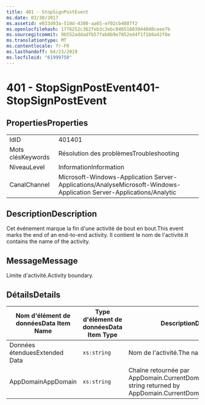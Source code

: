 ```yaml
---
title: 401 - StopSignPostEvent
ms.date: 03/30/2017
ms.assetid: e033d03a-510d-4300-aa65-ef02cb4807f2
ms.openlocfilehash: 1776252c362feb3c3ebc04651603944040ceee7b
ms.sourcegitcommit: 9b552addadfb57fab0b9e7852ed4f1f1b8a42f8e
ms.translationtype: MT
ms.contentlocale: fr-FR
ms.lasthandoff: 04/23/2019
ms.locfileid: "61999750"
---
```

# <a name="401--stopsignpostevent"></a><span data-ttu-id="8114c-102">401 - StopSignPostEvent</span><span class="sxs-lookup"><span data-stu-id="8114c-102">401- StopSignPostEvent</span></span>
## <a name="properties"></a><span data-ttu-id="8114c-103">Properties</span><span class="sxs-lookup"><span data-stu-id="8114c-103">Properties</span></span>  
  
|||  
|-|-|  
|<span data-ttu-id="8114c-104">Id</span><span class="sxs-lookup"><span data-stu-id="8114c-104">ID</span></span>|<span data-ttu-id="8114c-105">401</span><span class="sxs-lookup"><span data-stu-id="8114c-105">401</span></span>|  
|<span data-ttu-id="8114c-106">Mots clés</span><span class="sxs-lookup"><span data-stu-id="8114c-106">Keywords</span></span>|<span data-ttu-id="8114c-107">Résolution des problèmes</span><span class="sxs-lookup"><span data-stu-id="8114c-107">Troubleshooting</span></span>|  
|<span data-ttu-id="8114c-108">Niveau</span><span class="sxs-lookup"><span data-stu-id="8114c-108">Level</span></span>|<span data-ttu-id="8114c-109">Information</span><span class="sxs-lookup"><span data-stu-id="8114c-109">Information</span></span>|  
|<span data-ttu-id="8114c-110">Canal</span><span class="sxs-lookup"><span data-stu-id="8114c-110">Channel</span></span>|<span data-ttu-id="8114c-111">Microsoft-Windows-Application Server-Applications/Analyse</span><span class="sxs-lookup"><span data-stu-id="8114c-111">Microsoft-Windows-Application Server-Applications/Analytic</span></span>|  
  
## <a name="description"></a><span data-ttu-id="8114c-112">Description</span><span class="sxs-lookup"><span data-stu-id="8114c-112">Description</span></span>  
 <span data-ttu-id="8114c-113">Cet événement marque la fin d'une activité de bout en bout.</span><span class="sxs-lookup"><span data-stu-id="8114c-113">This event marks the end of an end-to-end activity.</span></span> <span data-ttu-id="8114c-114">Il contient le nom de l'activité.</span><span class="sxs-lookup"><span data-stu-id="8114c-114">It contains the name of the activity.</span></span>  
  
## <a name="message"></a><span data-ttu-id="8114c-115">Message</span><span class="sxs-lookup"><span data-stu-id="8114c-115">Message</span></span>  
 <span data-ttu-id="8114c-116">Limite d'activité.</span><span class="sxs-lookup"><span data-stu-id="8114c-116">Activity boundary.</span></span>  
  
## <a name="details"></a><span data-ttu-id="8114c-117">Détails</span><span class="sxs-lookup"><span data-stu-id="8114c-117">Details</span></span>  
  
|<span data-ttu-id="8114c-118">Nom d'élément de données</span><span class="sxs-lookup"><span data-stu-id="8114c-118">Data Item Name</span></span>|<span data-ttu-id="8114c-119">Type d'élément de données</span><span class="sxs-lookup"><span data-stu-id="8114c-119">Data Item Type</span></span>|<span data-ttu-id="8114c-120">Description</span><span class="sxs-lookup"><span data-stu-id="8114c-120">Description</span></span>|  
|--------------------|--------------------|-----------------|  
|<span data-ttu-id="8114c-121">Données étendues</span><span class="sxs-lookup"><span data-stu-id="8114c-121">Extended Data</span></span>|`xs:string`|<span data-ttu-id="8114c-122">Nom de l'activité.</span><span class="sxs-lookup"><span data-stu-id="8114c-122">The name of the activity.</span></span>|  
|<span data-ttu-id="8114c-123">AppDomain</span><span class="sxs-lookup"><span data-stu-id="8114c-123">AppDomain</span></span>|`xs:string`|<span data-ttu-id="8114c-124">Chaîne retournée par AppDomain.CurrentDomain.FriendlyName.</span><span class="sxs-lookup"><span data-stu-id="8114c-124">The string returned by AppDomain.CurrentDomain.FriendlyName.</span></span>|
